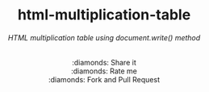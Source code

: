 <h1 align="center">html-multiplication-table</h1>

<h6 align="center">HTML multiplication table using document.write() method</h6>

<p align="center">:diamonds: Share it<br>:diamonds: Rate me<br>:diamonds: Fork and Pull Request<p>
  
